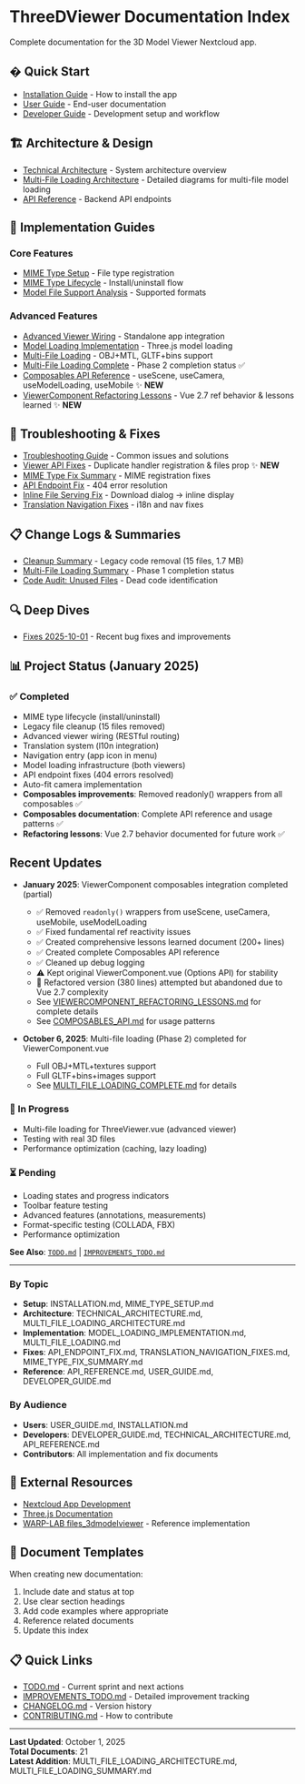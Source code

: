 # ThreeDViewer Documentation Index

Complete documentation for the 3D Model Viewer Nextcloud app.

## � Quick Start

- [Installation Guide](INSTALLATION.md) - How to install the app
- [User Guide](USER_GUIDE.md) - End-user documentation
- [Developer Guide](DEVELOPER_GUIDE.md) - Development setup and workflow

## 🏗️ Architecture & Design

- [Technical Architecture](TECHNICAL_ARCHITECTURE.md) - System architecture overview
- [Multi-File Loading Architecture](MULTI_FILE_LOADING_ARCHITECTURE.md) - Detailed diagrams for multi-file model loading
- [API Reference](API_REFERENCE.md) - Backend API endpoints

## 🔧 Implementation Guides

### Core Features
- [MIME Type Setup](MIME_TYPE_SETUP.md) - File type registration
- [MIME Type Lifecycle](MIME_TYPE_LIFECYCLE.md) - Install/uninstall flow
- [Model File Support Analysis](MODEL_FILE_SUPPORT_ANALYSIS.md) - Supported formats

### Advanced Features  
- [Advanced Viewer Wiring](ADVANCED_VIEWER_WIRING.md) - Standalone app integration
- [Model Loading Implementation](MODEL_LOADING_IMPLEMENTATION.md) - Three.js model loading
- [Multi-File Loading](MULTI_FILE_LOADING.md) - OBJ+MTL, GLTF+bins support
- [Multi-File Loading Complete](MULTI_FILE_LOADING_COMPLETE.md) - Phase 2 completion status ✅
- [Composables API Reference](COMPOSABLES_API.md) - useScene, useCamera, useModelLoading, useMobile ✨ **NEW**
- [ViewerComponent Refactoring Lessons](VIEWERCOMPONENT_REFACTORING_LESSONS.md) - Vue 2.7 ref behavior & lessons learned ✨ **NEW**

## 🐛 Troubleshooting & Fixes

- [Troubleshooting Guide](TROUBLESHOOTING.md) - Common issues and solutions
- [Viewer API Fixes](VIEWER_API_FIXES.md) - Duplicate handler registration & files prop ✨ **NEW**
- [MIME Type Fix Summary](MIME_TYPE_FIX_SUMMARY.md) - MIME registration fixes
- [API Endpoint Fix](API_ENDPOINT_FIX.md) - 404 error resolution
- [Inline File Serving Fix](INLINE_FILE_SERVING_FIX.md) - Download dialog → inline display
- [Translation Navigation Fixes](TRANSLATION_NAVIGATION_FIXES.md) - i18n and nav fixes

## 📋 Change Logs & Summaries

- [Cleanup Summary](CLEANUP_SUMMARY.md) - Legacy code removal (15 files, 1.7 MB)
- [Multi-File Loading Summary](MULTI_FILE_LOADING_SUMMARY.md) - Phase 1 completion status
- [Code Audit: Unused Files](CODE_AUDIT_UNUSED_FILES.md) - Dead code identification

## 🔍 Deep Dives

- [Fixes 2025-10-01](FIXES_2025_10_01.md) - Recent bug fixes and improvements

## 📊 Project Status (January 2025)

### ✅ Completed
- MIME type lifecycle (install/uninstall)
- Legacy file cleanup (15 files removed)
- Advanced viewer wiring (RESTful routing)
- Translation system (l10n integration)
- Navigation entry (app icon in menu)
- Model loading infrastructure (both viewers)
- API endpoint fixes (404 errors resolved)
- Auto-fit camera implementation
- **Composables improvements**: Removed readonly() wrappers from all composables ✅
- **Composables documentation**: Complete API reference and usage patterns ✅
- **Refactoring lessons**: Vue 2.7 behavior documented for future work ✅

## Recent Updates

- **January 2025**: ViewerComponent composables integration completed (partial)
  - ✅ Removed `readonly()` wrappers from useScene, useCamera, useMobile, useModelLoading
  - ✅ Fixed fundamental ref reactivity issues
  - ✅ Created comprehensive lessons learned document (200+ lines)
  - ✅ Created complete Composables API reference
  - ✅ Cleaned up debug logging
  - ⚠️ Kept original ViewerComponent.vue (Options API) for stability
  - 📝 Refactored version (380 lines) attempted but abandoned due to Vue 2.7 complexity
  - See [VIEWERCOMPONENT_REFACTORING_LESSONS.md](VIEWERCOMPONENT_REFACTORING_LESSONS.md) for complete details
  - See [COMPOSABLES_API.md](COMPOSABLES_API.md) for usage patterns
  
- **October 6, 2025**: Multi-file loading (Phase 2) completed for ViewerComponent.vue
  - Full OBJ+MTL+textures support  
  - Full GLTF+bins+images support
  - See [MULTI_FILE_LOADING_COMPLETE.md](MULTI_FILE_LOADING_COMPLETE.md) for details

### 🔄 In Progress
- Multi-file loading for ThreeViewer.vue (advanced viewer)
- Testing with real 3D files
- Performance optimization (caching, lazy loading)

### ⏳ Pending
- Loading states and progress indicators
- Toolbar feature testing
- Advanced features (annotations, measurements)
- Format-specific testing (COLLADA, FBX)
- Performance optimization

**See Also**: [`TODO.md`](../TODO.md) | [`IMPROVEMENTS_TODO.md`](../IMPROVEMENTS_TODO.md)

---

### By Topic
- **Setup**: INSTALLATION.md, MIME_TYPE_SETUP.md
- **Architecture**: TECHNICAL_ARCHITECTURE.md, MULTI_FILE_LOADING_ARCHITECTURE.md
- **Implementation**: MODEL_LOADING_IMPLEMENTATION.md, MULTI_FILE_LOADING.md
- **Fixes**: API_ENDPOINT_FIX.md, TRANSLATION_NAVIGATION_FIXES.md, MIME_TYPE_FIX_SUMMARY.md
- **Reference**: API_REFERENCE.md, USER_GUIDE.md, DEVELOPER_GUIDE.md

### By Audience
- **Users**: USER_GUIDE.md, INSTALLATION.md
- **Developers**: DEVELOPER_GUIDE.md, TECHNICAL_ARCHITECTURE.md, API_REFERENCE.md
- **Contributors**: All implementation and fix documents

## 🔗 External Resources

- [Nextcloud App Development](https://docs.nextcloud.com/server/latest/developer_manual/app_development/)
- [Three.js Documentation](https://threejs.org/docs/)
- [WARP-LAB files_3dmodelviewer](https://github.com/WARP-LAB/files_3dmodelviewer) - Reference implementation

## 📝 Document Templates

When creating new documentation:
1. Include date and status at top
2. Use clear section headings
3. Add code examples where appropriate
4. Reference related documents
5. Update this index

## 📋 Quick Links

- [TODO.md](../TODO.md) - Current sprint and next actions
- [IMPROVEMENTS_TODO.md](../IMPROVEMENTS_TODO.md) - Detailed improvement tracking
- [CHANGELOG.md](../CHANGELOG.md) - Version history
- [CONTRIBUTING.md](../CONTRIBUTING.md) - How to contribute

---

**Last Updated**: October 1, 2025  
**Total Documents**: 21  
**Latest Addition**: MULTI_FILE_LOADING_ARCHITECTURE.md, MULTI_FILE_LOADING_SUMMARY.md
